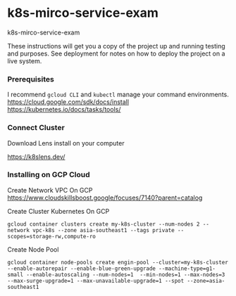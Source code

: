 # k8s-mirco-service-exam
k8s-mirco-service-exam

These instructions will get you a copy of the project up and running testing and purposes. See deployment for notes on how to deploy the project on a live system.

### Prerequisites

I recommend `gcloud CLI` and `kubectl` manage your command environments.
https://cloud.google.com/sdk/docs/install 
https://kubernetes.io/docs/tasks/tools/

### Connect Cluster
Download Lens install on your computer

https://k8slens.dev/





### Installing on GCP Cloud

Create Network VPC On GCP 
https://www.cloudskillsboost.google/focuses/7140?parent=catalog


Create Cluster Kubernetes On GCP 
  ```
  gcloud container clusters create my-k8s-cluster --num-nodes 2 --network vpc-k8s --zone asia-southeast1 --tags private --scopes=storage-rw,compute-ro
  ```


Create Node Pool
  ```
  gcloud container node-pools create engin-pool --cluster=my-k8s-cluster --enable-autorepair --enable-blue-green-upgrade --machine-type=g1-small --enable-autoscaling --num-nodes=1  --min-nodes=1 --max-nodes=3 --max-surge-upgrade=1 --max-unavailable-upgrade=1 --spot --zone=asia-southeast1
  ```
